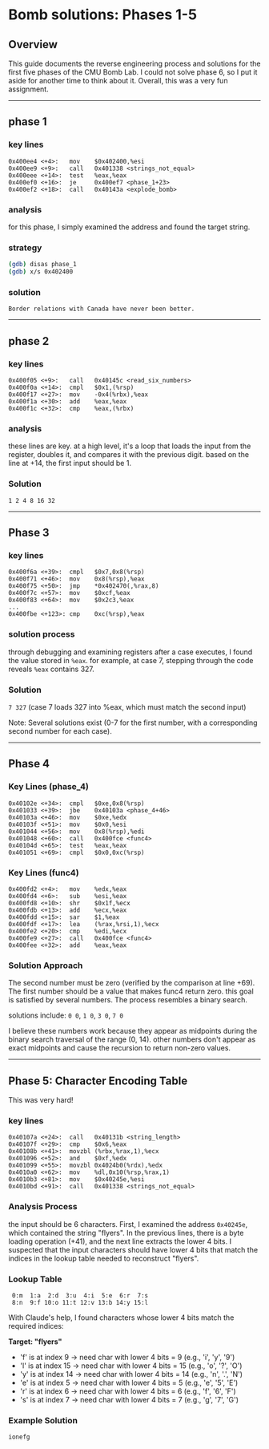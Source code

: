 # Bomb solutions: Phases 1-5

## Overview
This guide documents the reverse engineering process and solutions for the first five phases of the CMU Bomb Lab. I could not solve phase 6, so I put it aside for another time to think about it. Overall, this was a very fun assignment.

---

## phase 1

### key lines
```assembly
0x400ee4 <+4>:   mov    $0x402400,%esi
0x400ee9 <+9>:   call   0x401338 <strings_not_equal>
0x400eee <+14>:  test   %eax,%eax
0x400ef0 <+16>:  je     0x400ef7 <phase_1+23>
0x400ef2 <+18>:  call   0x40143a <explode_bomb>
```

### analysis
for this phase, I simply examined the address and found the target string.

### strategy
```bash
(gdb) disas phase_1
(gdb) x/s 0x402400
```

### solution
`Border relations with Canada have never been better.`

---

## phase 2

### key lines
```assembly
0x400f05 <+9>:   call   0x40145c <read_six_numbers>
0x400f0a <+14>:  cmpl   $0x1,(%rsp)
0x400f17 <+27>:  mov    -0x4(%rbx),%eax
0x400f1a <+30>:  add    %eax,%eax
0x400f1c <+32>:  cmp    %eax,(%rbx)
```

### analysis
these lines are key. at a high level, it's a loop that loads the input from the register, doubles it, and compares it with the previous digit. based on the line at +14, the first input should be 1.



### Solution
`1 2 4 8 16 32`

---

## Phase 3

### key lines
```assembly
0x400f6a <+39>:  cmpl   $0x7,0x8(%rsp)
0x400f71 <+46>:  mov    0x8(%rsp),%eax
0x400f75 <+50>:  jmp    *0x402470(,%rax,8)
0x400f7c <+57>:  mov    $0xcf,%eax
0x400f83 <+64>:  mov    $0x2c3,%eax
...
0x400fbe <+123>: cmp    0xc(%rsp),%eax
```

### solution process
through debugging and examining registers after a case executes, I found the value stored in `%eax`. for example, at case 7, stepping through the code reveals `%eax` contains 327.

### Solution
`7 327` (case 7 loads 327 into %eax, which must match the second input)

Note: Several solutions exist (0-7 for the first number, with a corresponding second number for each case).

---

## Phase 4

### Key Lines (phase_4)
```assembly
0x40102e <+34>:  cmpl   $0xe,0x8(%rsp)
0x401033 <+39>:  jbe    0x40103a <phase_4+46>
0x40103a <+46>:  mov    $0xe,%edx
0x40103f <+51>:  mov    $0x0,%esi
0x401044 <+56>:  mov    0x8(%rsp),%edi
0x401048 <+60>:  call   0x400fce <func4>
0x40104d <+65>:  test   %eax,%eax
0x401051 <+69>:  cmpl   $0x0,0xc(%rsp)
```

### Key Lines (func4)
```assembly
0x400fd2 <+4>:   mov    %edx,%eax
0x400fd4 <+6>:   sub    %esi,%eax
0x400fd8 <+10>:  shr    $0x1f,%ecx
0x400fdb <+13>:  add    %ecx,%eax
0x400fdd <+15>:  sar    $1,%eax
0x400fdf <+17>:  lea    (%rax,%rsi,1),%ecx
0x400fe2 <+20>:  cmp    %edi,%ecx
0x400fe9 <+27>:  call   0x400fce <func4>
0x400fee <+32>:  add    %eax,%eax
```



### Solution Approach
The second number must be zero (verified by the comparison at line +69). The first number should be a value that makes func4 return zero. this goal is satisfied by several numbers. The process resembles a binary search.

solutions include: `0 0`, `1 0`, `3 0`, `7 0`

I believe these numbers work because they appear as midpoints during the binary search traversal of the range (0, 14). other numbers don't appear as exact midpoints and cause the recursion to return non-zero values.

---

## Phase 5: Character Encoding Table

This was very hard!

### key lines
```assembly
0x40107a <+24>:  call   0x40131b <string_length>
0x40107f <+29>:  cmp    $0x6,%eax
0x40108b <+41>:  movzbl (%rbx,%rax,1),%ecx
0x401096 <+52>:  and    $0xf,%edx
0x401099 <+55>:  movzbl 0x4024b0(%rdx),%edx
0x4010a0 <+62>:  mov    %dl,0x10(%rsp,%rax,1)
0x4010b3 <+81>:  mov    $0x40245e,%esi
0x4010bd <+91>:  call   0x401338 <strings_not_equal>
```

### Analysis Process
the input should be 6 characters. First, I examined the address `0x40245e`, which contained the string "flyers". In the previous lines, there is a byte loading operation (+41), and the next line extracts the lower 4 bits. I suspected that the input characters should have lower 4 bits that match the indices in the lookup table needed to reconstruct "flyers".

### Lookup Table
```
 0:m  1:a  2:d  3:u  4:i  5:e  6:r  7:s
 8:n  9:f 10:o 11:t 12:v 13:b 14:y 15:l
```

With Claude's help, I found characters whose lower 4 bits match the required indices:

**Target: "flyers"**
- 'f' is at index 9 → need char with lower 4 bits = 9 (e.g., 'i', 'y', '9')
- 'l' is at index 15 → need char with lower 4 bits = 15 (e.g., 'o', '?', 'O')
- 'y' is at index 14 → need char with lower 4 bits = 14 (e.g., 'n', '.', 'N')
- 'e' is at index 5 → need char with lower 4 bits = 5 (e.g., 'e', '5', 'E')
- 'r' is at index 6 → need char with lower 4 bits = 6 (e.g., 'f', '6', 'F')
- 's' is at index 7 → need char with lower 4 bits = 7 (e.g., 'g', '7', 'G')

### Example Solution
`ionefg`



